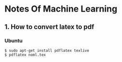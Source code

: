 # Notes Of Machine Learning

## 1. How to convert latex to pdf

### Ubuntu

```shell
$ sudo apt-get install pdflatex texlive
$ pdflatex noml.tex
```

